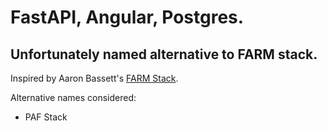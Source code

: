 # FastAPI, Angular, Postgres.

## Unfortunately named alternative to FARM stack.

Inspired by Aaron Bassett's [FARM Stack](https://www.mongodb.com/developer/how-to/FARM-Stack-FastAPI-React-MongoDB/).

Alternative names considered:
 * PAF Stack
